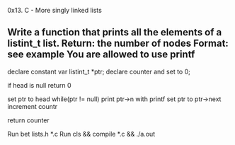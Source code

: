 0x13. C - More singly linked lists


Write a function that prints all the elements of a listint_t list.
Return: the number of nodes
Format: see example
You are allowed to use printf
----------------------------------------

declare constant var listint_t *ptr;
declare counter and set to 0;

if head is null return 0

set ptr to head
while(ptr != null)
  print ptr->n with printf
  set ptr to ptr->next
  increment countr

return counter

Run bet lists.h *.c
Run cls && compile *.c && ./a.out